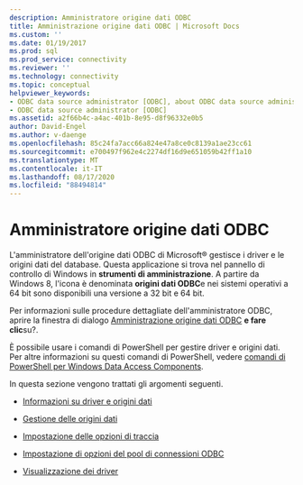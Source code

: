 ```yaml
---
description: Amministratore origine dati ODBC
title: Amministrazione origine dati ODBC | Microsoft Docs
ms.custom: ''
ms.date: 01/19/2017
ms.prod: sql
ms.prod_service: connectivity
ms.reviewer: ''
ms.technology: connectivity
ms.topic: conceptual
helpviewer_keywords:
- ODBC data source administrator [ODBC], about ODBC data source administrator
- ODBC data source administrator [ODBC]
ms.assetid: a2f66b4c-a4ac-401b-8e95-d8f96332e0b5
author: David-Engel
ms.author: v-daenge
ms.openlocfilehash: 85c24fa7acc66a824e47a8ce0c8139a1ae23cc61
ms.sourcegitcommit: e700497f962e4c2274df16d9e651059b42ff1a10
ms.translationtype: MT
ms.contentlocale: it-IT
ms.lasthandoff: 08/17/2020
ms.locfileid: "88494814"
---
```

# <a name="odbc-data-source-administrator"></a>Amministratore origine dati ODBC
L'amministratore dell'origine dati ODBC di Microsoft® gestisce i driver e le origini dati del database. Questa applicazione si trova nel pannello di controllo di Windows in **strumenti di amministrazione**. A partire da Windows 8, l'icona è denominata **origini dati ODBC**e nei sistemi operativi a 64 bit sono disponibili una versione a 32 bit e 64 bit.  
  
 Per informazioni sulle procedure dettagliate dell'amministratore ODBC, aprire la finestra di dialogo [Amministrazione origine dati ODBC](https://msdn.microsoft.com/eea94d94-f53b-4289-ae75-9ccccde15333) **e fare clic**su?.  
  
 È possibile usare i comandi di PowerShell per gestire driver e origini dati. Per altre informazioni su questi comandi di PowerShell, vedere [comandi di PowerShell per Windows Data Access Components](https://msdn.microsoft.com/library/windows/desktop/jj134064.aspx).  
  
 In questa sezione vengono trattati gli argomenti seguenti.  
  
-   [Informazioni su driver e origini dati](../../odbc/admin/about-drivers-and-data-sources.md)  
  
-   [Gestione delle origini dati](../../odbc/admin/managing-data-sources.md)  
  
-   [Impostazione delle opzioni di traccia](../../odbc/admin/setting-tracing-options.md)  
  
-   [Impostazione di opzioni del pool di connessioni ODBC](../../odbc/admin/setting-odbc-connection-pooling-options.md)  
  
-   [Visualizzazione dei driver](../../odbc/admin/viewing-drivers.md)
